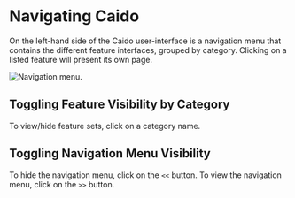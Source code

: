 # Navigating Caido

On the left-hand side of the Caido user-interface is a navigation menu that contains the different feature interfaces, grouped by category. Clicking on a listed feature will present its own page.

<img alt="Navigation menu." src="/_images/general_usage_navigation.png" center>

## Toggling Feature Visibility by Category

To view/hide feature sets, click on a category name.

## Toggling Navigation Menu Visibility

To hide the navigation menu, click on the `<<` button. To view the navigation menu, click on the `>>` button.
